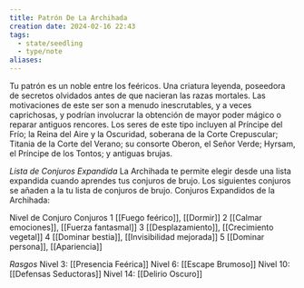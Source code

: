 ```yaml
---
title: Patrón De La Archihada
creation date: 2024-02-16 22:43
tags:
  - state/seedling
  - type/note
aliases:
---
```

Tu patrón es un noble entre los feéricos. Una criatura leyenda, poseedora de secretos olvidados antes de que nacieran las razas mortales. Las motivaciones de este ser son a menudo inescrutables, y a veces caprichosas, y podrían involucrar la obtención de mayor poder mágico o reparar antiguos rencores. Los seres de este tipo incluyen al Príncipe del Frío; la Reina del Aire y la Oscuridad, soberana de la Corte Crepuscular; Titania de la Corte del Verano; su consorte Oberon, el Señor Verde; Hyrsam, el Príncipe de los Tontos; y antiguas brujas.

*Lista de Conjuros Expandida*
La Archihada te permite elegir desde una lista expandida cuando aprendes tus conjuros de brujo. Los siguientes conjuros se añaden a la tu lista de conjuros de brujo. 
Conjuros Expandidos de la Archihada:

Nivel de Conjuro                 Conjuros
       1                                 [[Fuego feérico]], [[Dormir]]
       2                                 [[Calmar emociones]], [[Fuerza fantasmal]]
       3                                 [[Desplazamiento]], [[Crecimiento vegetal]]
       4                                 [[Dominar bestia]], [[Invisibilidad mejorada]]
       5                                 [[Dominar persona]], [[Apariencia]]



*Rasgos*
Nivel 3: [[Presencia Feérica]]
Nivel 6: [[Escape Brumoso]]
Nivel 10: [[Defensas Seductoras]]
Nivel 14: [[Delirio Oscuro]]